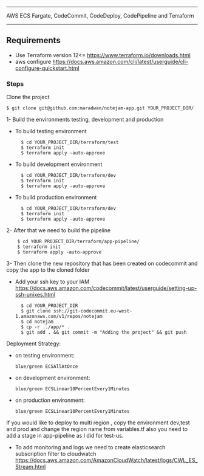 *****************************************************************************
AWS ECS Fargate, CodeCommit, CodeDeploy, CodePipeline and Terraform  
*****************************************************************************

## Requirements

* Use Terraform version 12<= <https://www.terraform.io/downloads.html>
* aws configure <https://docs.aws.amazon.com/cli/latest/userguide/cli-configure-quickstart.html>

### Steps

Clone the project

    $ git clone git@github.com:maradwan/notejam-app.git YOUR_PROJECT_DIR/

1- Build the environments testing, development and production
* To build testing environment

		$ cd YOUR_PROJECT_DIR/terraform/test
		$ terraform init
		$ terraform apply -auto-approve
		
* To build development environment

		$ cd YOUR_PROJECT_DIR/terraform/dev
		$ terraform init
		$ terraform apply -auto-approve

* To build production environment

		$ cd YOUR_PROJECT_DIR/terraform/dev
		$ terraform init
		$ terraform apply -auto-approve

2- After that we need to build the pipeline 

		$ cd YOUR_PROJECT_DIR/terraform/app-pipeline/
		$ terraform init
		$ terraform apply -auto-approve
		
3- Then clone the new repository that has been created on codecommit and copy the app to the cloned folder
* Add your ssh key to your IAM <https://docs.aws.amazon.com/codecommit/latest/userguide/setting-up-ssh-unixes.html>

		$ cd YOUR_PROJECT_DIR
		$ git clone ssh://git-codecommit.eu-west-1.amazonaws.com/v1/repos/notejam
		$ cd notejam	
		$ cp -r ../app/* .
		$ git add . && git commit -m "Adding the project" && git push
		


Deployment Strategy:

  * on testing environment: 

		blue/green ECSAllAtOnce

  * on development environment: 

		blue/green ECSLinear10PercentEvery1Minutes

  * on production environment: 

		blue/green ECSLinear10PercentEvery1Minutes


		
		
If you would like to deploy to multi region , copy the environment dev,test and prod and change the region name from variables.tf also you need to add a stage in app-pipeline as I did for test-us. 

* To add monitoring and logs we need to create elasticsearch subscription filter to cloudwatch <https://docs.aws.amazon.com/AmazonCloudWatch/latest/logs/CWL_ES_Stream.html>